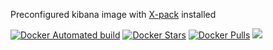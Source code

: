Preconfigured kibana image with [X-pack](https://www.elastic.co/downloads/x-pack) installed

[![Docker Automated build](https://img.shields.io/docker/automated/jrottenberg/ffmpeg.svg)]()
[![Docker Stars](https://img.shields.io/docker/stars/_/ubuntu.svg)]()
[![Docker Pulls](https://img.shields.io/docker/pulls/mashape/kong.svg)]()
[![](https://images.microbadger.com/badges/version/davidkarlsen/elasticsearchhq.svg)](https://microbadger.com/images/davidkarlsen/elasticsearchhq "Get your own version badge on microbadger.com")

